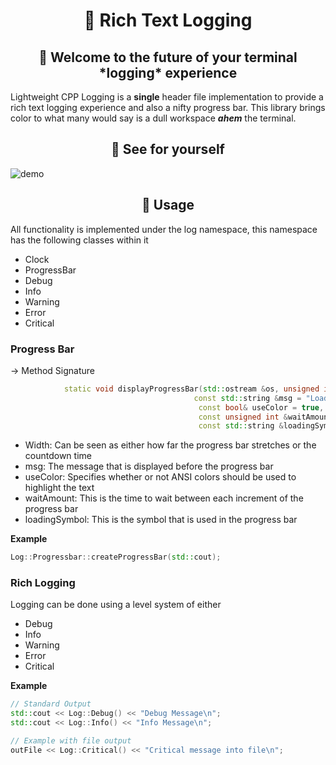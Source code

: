 <div align="center">
  <h1>💸 Rich Text Logging </h1>
</div>

<div align="center">
  <h2>👋 Welcome to the future of your terminal *logging* experience</h2>
</div>

Lightweight CPP Logging is a **single** header file implementation to provide a rich text logging experience and also a nifty progress bar.
This library brings color to what many would say is a dull workspace ***ahem*** the terminal.

<div align="center">
  <h2>🌱 See for yourself</h2>
</div>

![demo](https://user-images.githubusercontent.com/29174023/129370577-7f82f78c-def4-40cb-bcb8-eaa41a60f074.gif)

<div align="center">
  <h2>🎉 Usage</h2>
</div>

All functionality is implemented under the log namespace, this namespace has the following classes within it

- Clock
- ProgressBar
- Debug
- Info
- Warning
- Error
- Critical

<h3>Progress Bar</h3>

→ Method Signature 
```c++
            static void displayProgressBar(std::ostream &os, unsigned int width,
                                         const std::string &msg = "Loading",
                                          const bool& useColor = true,
                                          const unsigned int &waitAmount = 100,
                                          const std::string &loadingSymbol = "-");
```
- Width: Can be seen as either how far the progress bar stretches or the countdown time
- msg: The message that is displayed before the progress bar
- useColor: Specifies whether or not ANSI colors should be used to highlight the text
- waitAmount: This is the time to wait between each increment of the progress bar
- loadingSymbol: This is the symbol that is used in the progress bar

**Example**
```c++
Log::Progressbar::createProgressBar(std::cout);
```

<h3>Rich Logging</h3>
Logging can be done using a level system of either

- Debug
- Info
- Warning
- Error
- Critical

**Example**
```c++
// Standard Output
std::cout << Log::Debug() << "Debug Message\n";
std::cout << Log::Info() << "Info Message\n";

// Example with file output
outFile << Log::Critical() << "Critical message into file\n";
```


